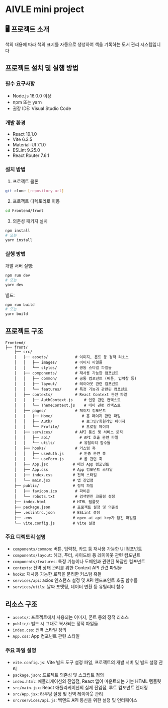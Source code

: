 # AIVLE mini project
## 🖥️ 프로젝트 소개

책의 내용에 따라 책의 표지를 자동으로 생성하여 책을 기록하는 도서 관리 시스템입니다

## 프로젝트 설치 및 실행 방법

### 필수 요구사항
- Node.js 16.0.0 이상
- npm 또는 yarn
- 권장 IDE: Visual Studio Code

### 개발 환경
- React 19.1.0
- Vite 6.3.5
- Material-UI 7.1.0
- ESLint 9.25.0
- React Router 7.6.1

### 설치 방법

1. 프로젝트 클론
```bash
git clone [repository-url]
```

2. 프로젝트 디렉토리로 이동
```bash
cd Frontend/front
```

3. 의존성 패키지 설치
```bash
npm install
# 또는
yarn install
```

### 실행 방법

개발 서버 실행:
```bash
npm run dev
# 또는
yarn dev
```

빌드:
```bash
npm run build
# 또는
yarn build
```

## 프로젝트 구조

```
Frontend/
├── front/
    ├── src/
    │   ├── assets/            # 이미지, 폰트 등 정적 리소스
    │   │   ├── images/        # 이미지 파일들
    │   │   └── styles/        # 공통 스타일 파일들
    │   ├── components/        # 재사용 가능한 컴포넌트
    │   │   ├── common/        # 공통 컴포넌트 (버튼, 입력창 등)
    │   │   ├── layout/        # 레이아웃 관련 컴포넌트
    │   │   └── features/      # 특정 기능과 관련된 컴포넌트
    │   ├── contexts/          # React Context 관련 파일
    │   │   ├── AuthContext.js     # 인증 관련 컨텍스트
    │   │   └── ThemeContext.js    # 테마 관련 컨텍스트
    │   ├── pages/             # 페이지 컴포넌트
    │   │   ├── Home/             # 홈 페이지 관련 파일
    │   │   ├── Auth/             # 로그인/회원가입 페이지
    │   │   └── Profile/          # 프로필 페이지
    │   ├── services/          # API 통신 및 서비스 로직
    │   │   ├── api/             # API 호출 관련 파일
    │   │   └── utils/           # 유틸리티 함수들
    │   ├── hooks/             # 커스텀 훅
    │   │   ├── useAuth.js       # 인증 관련 훅
    │   │   └── useForm.js       # 폼 관련 훅
    │   ├── App.jsx           # 메인 App 컴포넌트
    │   ├── App.css           # App 컴포넌트 스타일
    │   ├── index.css         # 전역 스타일
    │   └── main.jsx          # 앱 진입점
    ├── public/               # 정적 파일
    │   ├── favicon.ico        # 파비콘
    │   └── robots.txt         # 검색엔진 크롤링 설정
    ├── index.html            # HTML 템플릿
    ├── package.json          # 프로젝트 설정 및 의존성
    ├── .eslintrc.json        # ESLint 설정
    ├── .env                  # open ai api key가 담긴 파일일
    └── vite.config.js        # Vite 설정
```

### 주요 디렉토리 설명
- `components/common`: 버튼, 입력창, 카드 등 재사용 가능한 UI 컴포넌트
- `components/layout`: 헤더, 푸터, 사이드바 등 레이아웃 관련 컴포넌트
- `components/features`: 특정 기능이나 도메인과 관련된 복잡한 컴포넌트
- `contexts`: 전역 상태 관리를 위한 Context API 관련 파일들
- `hooks`: 재사용 가능한 로직을 분리한 커스텀 훅들
- `services/api`: axios 인스턴스 설정 및 API 엔드포인트 호출 함수들
- `services/utils`: 날짜 포맷팅, 데이터 변환 등 유틸리티 함수

## 리소스 구조

- `assets/`: 프로젝트에서 사용되는 이미지, 폰트 등의 정적 리소스
- `public/`: 빌드 시 그대로 복사되는 정적 파일들
- `index.css`: 전역 스타일 정의
- `App.css`: App 컴포넌트 관련 스타일

### 주요 파일 설명
- `vite.config.js`: Vite 빌드 도구 설정 파일, 프로젝트의 개발 서버 및 빌드 설정 관리
- `package.json`: 프로젝트 의존성 및 스크립트 정의
- `index.html`: 애플리케이션의 진입점, React 앱이 마운트되는 기본 HTML 템플릿
- `src/main.jsx`: React 애플리케이션의 실제 진입점, 루트 컴포넌트 렌더링
- `src/App.jsx`: 라우팅 설정 및 전역 레이아웃 관리
- `src/services/api.js`: 백엔드 API 통신을 위한 설정 및 인터페이스

